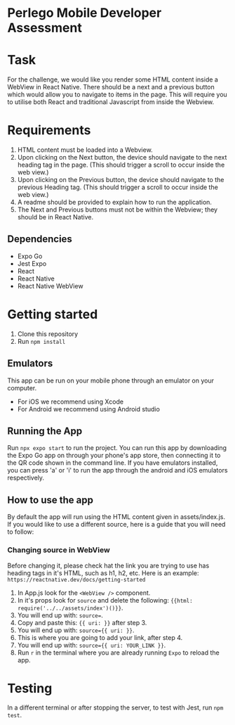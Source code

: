 # Perlego Mobile Developer Assessment

# Task
For the challenge, we would like you render some HTML content inside a WebView in React Native.
There should be a next and a previous button which would allow you to navigate to items in the
page. This will require you to utilise both React and traditional Javascript from inside the Webview.

# Requirements
1. HTML content must be loaded into a Webview.
2. Upon clicking on the Next button, the device should navigate to the next heading tag in the
page. (This should trigger a scroll to occur inside the web view.)
3. Upon clicking on the Previous button, the device should navigate to the previous Heading
tag. (This should trigger a scroll to occur inside the web view.)
3. A readme should be provided to explain how to run the application.
4. The Next and Previous buttons must not be within the Webview; they should be in React
Native.

## Dependencies
- Expo Go
- Jest Expo
- React
- React Native
- React Native WebView

# Getting started
1. Clone this repository
2. Run 
```npm install```

## Emulators 
This app can be run on your mobile phone through an emulator on your computer. 
- For iOS we recommend using Xcode
- For Android we recommend using Android studio

## Running the App
Run `npx expo start` to run the project.
You can run this app by downloading the Expo Go app on through your phone's app store, then connecting it to the QR code shown in the command line.
If you have emulators installed, you can press 'a' or 'i' to run the app through the android and iOS emulators respectively.

## How to use the app
By default the app will run using the HTML content given in assets/index.js. If you would like to use a different source, here is a guide that you will need to follow:

### Changing source in WebView 
Before changing it, please check hat the link you are trying to use has heading tags in it's HTML, such as h1, h2, etc. Here is an example: `https://reactnative.dev/docs/getting-started`

1. In App.js look for the `<WebView />` component.
2. In it's props look for `source` and delete the following: `{{html: require('../../assets/index')()}}`.
3. You will end up with: `source=`.
4. Copy and paste this: `{{ uri: }}` after step 3.
5. You will end up with: `source={{ uri: }}`.
6. This is where you are going to add your link, after step 4.
7. You will end up with: `source={{ uri: YOUR_LINK }}`.
8. Run `r` in the terminal where you are already running `Expo` to reload the app.


# Testing
In a different terminal or after stopping the server, to test with Jest, run `npm test`.